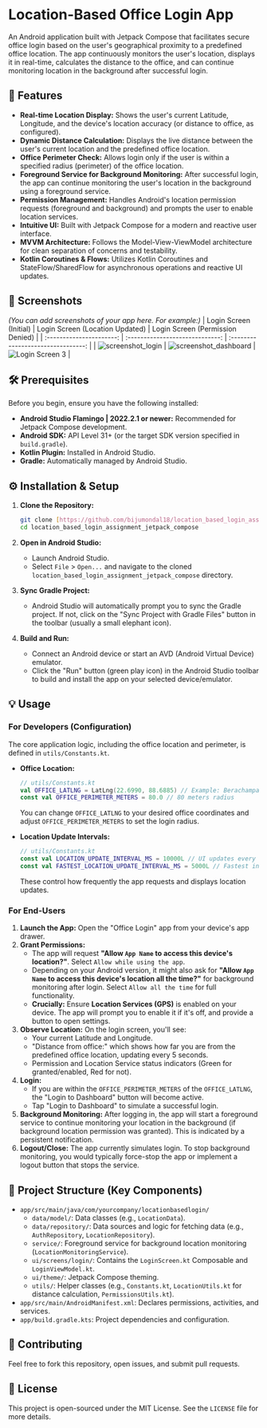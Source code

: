 # Location-Based Office Login App

An Android application built with Jetpack Compose that facilitates secure office login based on the user's geographical proximity to a predefined office location. The app continuously monitors the user's location, displays it in real-time, calculates the distance to the office, and can continue monitoring location in the background after successful login.

## 🚀 Features

* **Real-time Location Display:** Shows the user's current Latitude, Longitude, and the device's location accuracy (or distance to office, as configured).
* **Dynamic Distance Calculation:** Displays the live distance between the user's current location and the predefined office location.
* **Office Perimeter Check:** Allows login only if the user is within a specified radius (perimeter) of the office location.
* **Foreground Service for Background Monitoring:** After successful login, the app can continue monitoring the user's location in the background using a foreground service.
* **Permission Management:** Handles Android's location permission requests (foreground and background) and prompts the user to enable location services.
* **Intuitive UI:** Built with Jetpack Compose for a modern and reactive user interface.
* **MVVM Architecture:** Follows the Model-View-ViewModel architecture for clean separation of concerns and testability.
* **Kotlin Coroutines & Flows:** Utilizes Kotlin Coroutines and StateFlow/SharedFlow for asynchronous operations and reactive UI updates.

## 📸 Screenshots

*(You can add screenshots of your app here. For example:)*
| Login Screen (Initial) | Login Screen (Location Updated) | Login Screen (Permission Denied) |
| :----------------------: | :-----------------------------: | :--------------------------------: |
| ![screenshot_login](screenshots/screenshot_login.png) | ![screenshot_dashboard](screenshots/screenshot_dashboard.png) | ![Login Screen 3](screenshots/login_permission_denied.png) |

## 🛠️ Prerequisites

Before you begin, ensure you have the following installed:

* **Android Studio Flamingo | 2022.2.1 or newer:** Recommended for Jetpack Compose development.
* **Android SDK:** API Level 31+ (or the target SDK version specified in `build.gradle`).
* **Kotlin Plugin:** Installed in Android Studio.
* **Gradle:** Automatically managed by Android Studio.

## ⚙️ Installation & Setup

1.  **Clone the Repository:**
    ```bash
    git clone [https://github.com/bijumondal18/location_based_login_assignment_jetpack_compose.git](https://github.com/bijumondal18/location_based_login_assignment_jetpack_compose.git)
    cd location_based_login_assignment_jetpack_compose
    ```

2.  **Open in Android Studio:**
    * Launch Android Studio.
    * Select `File` > `Open...` and navigate to the cloned `location_based_login_assignment_jetpack_compose` directory.

3.  **Sync Gradle Project:**
    * Android Studio will automatically prompt you to sync the Gradle project. If not, click on the "Sync Project with Gradle Files" button in the toolbar (usually a small elephant icon).

4.  **Build and Run:**
    * Connect an Android device or start an AVD (Android Virtual Device) emulator.
    * Click the "Run" button (green play icon) in the Android Studio toolbar to build and install the app on your selected device/emulator.

## 💡 Usage

### For Developers (Configuration)

The core application logic, including the office location and perimeter, is defined in `utils/Constants.kt`.

* **Office Location:**
    ```kotlin
    // utils/Constants.kt
    val OFFICE_LATLNG = LatLng(22.6990, 88.6885) // Example: Berachampa coordinates
    const val OFFICE_PERIMETER_METERS = 80.0 // 80 meters radius
    ```
    You can change `OFFICE_LATLNG` to your desired office coordinates and adjust `OFFICE_PERIMETER_METERS` to set the login radius.

* **Location Update Intervals:**
    ```kotlin
    // utils/Constants.kt
    const val LOCATION_UPDATE_INTERVAL_MS = 10000L // UI updates every 10 seconds
    const val FASTEST_LOCATION_UPDATE_INTERVAL_MS = 5000L // Fastest interval for updates every 5 seconds
    ```
    These control how frequently the app requests and displays location updates.

### For End-Users

1.  **Launch the App:** Open the "Office Login" app from your device's app drawer.
2.  **Grant Permissions:**
    * The app will request **"Allow `App Name` to access this device's location?"**. Select `Allow while using the app`.
    * Depending on your Android version, it might also ask for **"Allow `App Name` to access this device's location all the time?"** for background monitoring after login. Select `Allow all the time` for full functionality.
    * **Crucially:** Ensure **Location Services (GPS)** is enabled on your device. The app will prompt you to enable it if it's off, and provide a button to open settings.
3.  **Observe Location:** On the login screen, you'll see:
    * Your current Latitude and Longitude.
    * "Distance from office:" which shows how far you are from the predefined office location, updating every 5 seconds.
    * Permission and Location Service status indicators (Green for granted/enabled, Red for not).
4.  **Login:**
    * If you are within the `OFFICE_PERIMETER_METERS` of the `OFFICE_LATLNG`, the "Login to Dashboard" button will become active.
    * Tap "Login to Dashboard" to simulate a successful login.
5.  **Background Monitoring:** After logging in, the app will start a foreground service to continue monitoring your location in the background (if background location permission was granted). This is indicated by a persistent notification.
6.  **Logout/Close:** The app currently simulates login. To stop background monitoring, you would typically force-stop the app or implement a logout button that stops the service.

## 📂 Project Structure (Key Components)

* `app/src/main/java/com/yourcompany/locationbasedlogin/`
    * `data/model/`: Data classes (e.g., `LocationData`).
    * `data/repository/`: Data sources and logic for fetching data (e.g., `AuthRepository`, `LocationRepository`).
    * `service/`: Foreground service for background location monitoring (`LocationMonitoringService`).
    * `ui/screens/login/`: Contains the `LoginScreen.kt` Composable and `LoginViewModel.kt`.
    * `ui/theme/`: Jetpack Compose theming.
    * `utils/`: Helper classes (e.g., `Constants.kt`, `LocationUtils.kt` for distance calculation, `PermissionsUtils.kt`).
* `app/src/main/AndroidManifest.xml`: Declares permissions, activities, and services.
* `app/build.gradle.kts`: Project dependencies and configuration.

## 🤝 Contributing

Feel free to fork this repository, open issues, and submit pull requests.

## 📄 License

This project is open-sourced under the MIT License. See the `LICENSE` file for more details.
